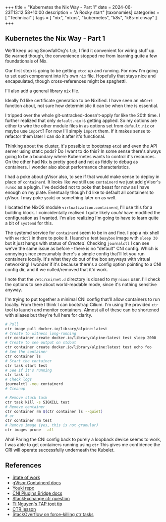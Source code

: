 +++
title = "Kubernetes the Nix Way - Part 1"
date = 2024-06-23T13:12:58+10:00
description = "A Rocky start"
[taxonomies]
categories = [ "Technical" ]
tags = [ "nix", "nixos", "kubernetes", "k8s", "k8s-nix-way" ]
+++

## Kubernetes the Nix Way - Part 1

We'll keep using SnowfallOrg's `lib`, I find it convenient for wiring stuff up.
Be warned though, the convenience stopped me from learning quite a few foundationals of Nix.

Our first step is going to be getting `etcd` up and running.
For now I'm going to set each component into it's own `nix` file.
Hopefully that stays nice and encapsulated, though cross-references might be spaghetti.

I'll also add a general library `nix` file.

Ideally I'd like certificate generation to be Nixified.
I have seen an `mkCert` function about, not sure how deterministic it can be when time is essential.

I tripped over the whole git-untracked-doesn't-apply for like the 20th time.
I further realized that only `default.nix` is getting applied.
So my options are either to wire the other module files in as options set from `default.nix` or maybe use `import`?
For now I'll simply `import` them.
If it makes sense to refactor them later I can do it after it's functional.

Thinking about the cluster, it's possible to bootstrap `etcd` and even the API server using static pods?
Do I want to do this?
In some sense there's always going to be a boundary where Kubernetes wants to control it's resources.
On the other had Nix is pretty good and not as fiddly to debug as containers.
I wonder also about performance characteristics.

I had a poke about gVisor also, to see if that would make sense to deploy in place of `containerd`.
It looks like we still use `containerd` we just add gVisor's `runsc` as a plugin.
I've decided not to poke that beast for now as I have enough on my plate.
Eventually though I'd like to default all containers to gVisor.
I may poke `youki` or something later on as well.

I located the NixOS module `virtualization.containerd`, I'll use this for a building block.
I coincidentally realised I quite likely _could_ have modified the configuration as I wanted.
I'm also realizing I'm going to have to learn quite a bit of `systemd` for this.

The systemd service for `containerd` seem to be in and fine.
I pop a nix shell with `nerdctl` in there to poke it.
I launch a test `busybox` image with `sleep 30` but it just hangs with status of _Created_.
Checking `journalctl` I can see we've the same issue as before - there is no "default" CNI config.
Which is annoying since presumably there's a simple config that'll let you run containers locally.
It's what they do out of the box anyways with virtual networking!
I wonder if it's because there's a config option pointing to a CNI config dir, and if we nulled/removed that it'd work.

I note that the `/etc/cni/net.d` directory is closed to my `nixos` user.
I'll check the options to see about world-readable mode, since it's nothing sensitive anyway.

I'm trying to put together a minimal CNI config that'll allow containers to run locally.
From there I think I can bootstrap Cilium.
I'm using the provided `ctr` tool to launch and monitor containers.
Almost all of these can be shortened with aliases but they're full here for clarity.

```bash
# Pull
ctr image pull docker.io/library/alpine:latest
# Create to witness long-running
ctr container create docker.io/library/alpine:latest test sleep 2000
# Create to see output on stdout
ctr container create docker.io/library/alpine:latest test echo foo
# See the container
ctr container ls
# Start the container
ctr task start test
# See if it's running
ctr task ls
# Check logs
journalctl -xeu containerd
# Cleanup

# Remove stuck task
ctr task kill -s SIGKILL test
# Remove container
ctr container rm $(ctr container ls --quiet)
# or
ctr container rm test
# Remove image (yes, this is not granular)
ctr images prune --all
```

Aha! Paring the CNI config back to purely a loopback device seems to work, I was able to get containers running using `ctr`
This gives me confidence the CRI will operate successfully underneath the Kubelet.

## References

- [State of work](https://github.com/arichtman/nix/commit/db9502516bd5a226b9084e281a86b7b5a7208e3a)
- [gVisor Containerd docs](https://gvisor.dev/docs/user_guide/containerd/quick_start/)
- [Youki repo](https://github.com/containers/youki)
- [CNI Plugins Bridge docs](https://www.cni.dev/plugins/current/main/bridge/)
- [StackExchange ctr question](https://devops.stackexchange.com/questions/16784/how-to-check-running-containers-with-containerd)
- [Ti Nguyen's TAP toot tip](https://ipv6.social/@litchralee_v6/112664316708729981)
- [CTR lesson](https://labs.iximiuz.com/courses/containerd-cli/ctr/image-management#what-is-ctr)
- [StackOverflow on force-killing ctr tasks](https://stackoverflow.com/questions/67171982/how-to-stop-container-in-containerd-ctr)
